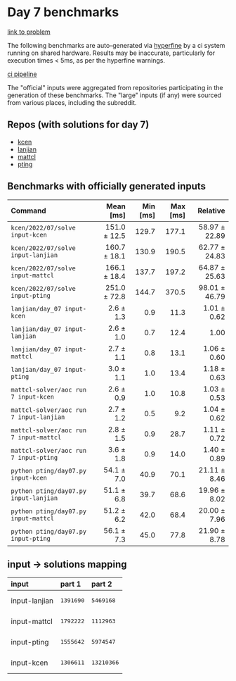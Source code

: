 # Day 7 benchmarks

[link to problem](http://adventofcode.com/2022/day/7)

The following benchmarks are auto-generated via [hyperfine](https://github.com/sharkdp/hyperfine) by a ci system running on shared hardware. Results may be inaccurate, particularly for execution times < 5ms, as per the hyperfine warnings.

[ci pipeline](http://ci.papercode.net:8080/teams/aoc2022/pipelines/aoc-compare-2022)

The "official" inputs were aggregated from repositories participating in the generation of these benchmarks. The "large" inputs (if any) were sourced from various places, including the subreddit.

## Repos (with solutions for day 7)


- [kcen](https://github.com/kcen/AdventOfCode)
- [lanjian](https://github.com/LanJian/aoc-2022)
- [mattcl](https://github.com/mattcl/aoc2022)
- [pting](https://github.com/pting/aoc2022)

## Benchmarks with officially generated inputs
| Command | Mean [ms] | Min [ms] | Max [ms] | Relative |
|:---|---:|---:|---:|---:|
| `kcen/2022/07/solve input-kcen` | 151.0 ± 12.5 | 129.7 | 177.1 | 58.97 ± 22.89 |
| `kcen/2022/07/solve input-lanjian` | 160.7 ± 18.1 | 130.9 | 190.5 | 62.77 ± 24.83 |
| `kcen/2022/07/solve input-mattcl` | 166.1 ± 18.4 | 137.7 | 197.2 | 64.87 ± 25.63 |
| `kcen/2022/07/solve input-pting` | 251.0 ± 72.8 | 144.7 | 370.5 | 98.01 ± 46.79 |
| `lanjian/day_07 input-kcen` | 2.6 ± 1.3 | 0.9 | 11.3 | 1.01 ± 0.62 |
| `lanjian/day_07 input-lanjian` | 2.6 ± 1.0 | 0.7 | 12.4 | 1.00 |
| `lanjian/day_07 input-mattcl` | 2.7 ± 1.1 | 0.8 | 13.1 | 1.06 ± 0.60 |
| `lanjian/day_07 input-pting` | 3.0 ± 1.1 | 1.0 | 13.4 | 1.18 ± 0.63 |
| `mattcl-solver/aoc run 7 input-kcen` | 2.6 ± 0.9 | 1.0 | 10.8 | 1.03 ± 0.53 |
| `mattcl-solver/aoc run 7 input-lanjian` | 2.7 ± 1.2 | 0.5 | 9.2 | 1.04 ± 0.62 |
| `mattcl-solver/aoc run 7 input-mattcl` | 2.8 ± 1.5 | 0.9 | 28.7 | 1.11 ± 0.72 |
| `mattcl-solver/aoc run 7 input-pting` | 3.6 ± 1.8 | 0.9 | 14.0 | 1.40 ± 0.89 |
| `python pting/day07.py input-kcen` | 54.1 ± 7.0 | 40.9 | 70.1 | 21.11 ± 8.46 |
| `python pting/day07.py input-lanjian` | 51.1 ± 6.8 | 39.7 | 68.6 | 19.96 ± 8.02 |
| `python pting/day07.py input-mattcl` | 51.2 ± 6.2 | 42.0 | 68.4 | 20.00 ± 7.96 |
| `python pting/day07.py input-pting` | 56.1 ± 7.3 | 45.0 | 77.8 | 21.90 ± 8.78 |

## input -> solutions mapping
|input|part 1|part 2|
|:---|:---|:---|
|input-lanjian|<pre>1391690</pre>|<pre>5469168</pre>|
|input-mattcl|<pre>1792222</pre>|<pre>1112963</pre>|
|input-pting|<pre>1555642</pre>|<pre>5974547</pre>|
|input-kcen|<pre>1306611</pre>|<pre>13210366</pre>|
